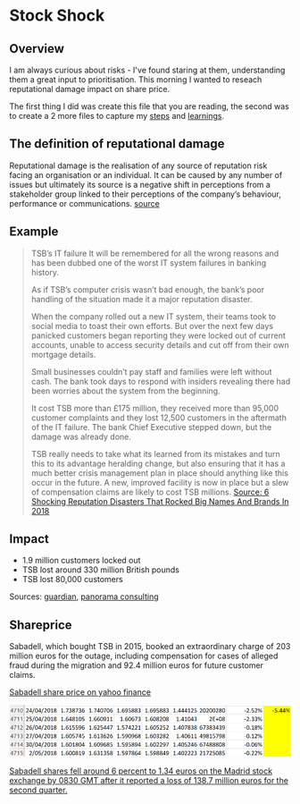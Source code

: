 # Stock Shock

## Overview

I am always curious about risks - I've found staring at them, understanding them a great input to prioritisation.  This morning I wanted to reseach reputational damage impact on share price.

The first thing I did was create this file that you are reading, the second was to create a 2 more files to capture my [steps](method.md) and [learnings](learnings.md).

## The definition of reputational damage

Reputational damage is the realisation of any source of reputation risk facing an organisation or an individual. It can be caused by any number of issues but ultimately its source is a negative shift in perceptions from a stakeholder group linked to their perceptions of the company’s behaviour, performance or communications. [source](https://www.alva-group.com/blog/what-is-reputational-damage/#:~:text=Whether%20heightened%20or%20mitigated%20by%20their%20actions%20during,risk%2C%20impacting%20stock%20price%20and%20cutting%20market%20capitalization.)

## Example

>TSB’s IT failure
>It will be remembered for all the wrong reasons and has been dubbed one of the worst IT system failures in banking history.
>
>As if TSB’s computer crisis wasn’t bad enough, the bank’s poor handling of the situation made it a major reputation disaster.
>
>When the company rolled out a new IT system, their teams took to social media to toast their own efforts. But over the next few days panicked customers began reporting they were locked out of current accounts, unable to access security details and cut off from their own mortgage details.
>
>Small businesses couldn’t pay staff and families were left without cash. The bank took days to respond with insiders revealing there had been worries about the system from the beginning.
>
>It cost TSB more than £175 million, they received more than 95,000 customer complaints and they lost 12,500 customers in the aftermath of the IT failure. The bank Chief Executive stepped down, but the damage was already done.
>
>TSB really needs to take what its learned from its mistakes and turn this to its advantage heralding change, but also ensuring that it has a much better crisis management plan in place should anything like this occur in the future. A new, improved facility is now in place but a slew of compensation claims are likely to cost TSB millions.
[Source: 6 Shocking Reputation Disasters That Rocked Big Names And Brands In 2018](https://www.igniyte.co.uk/blog/6-shocking-reputation-disasters-rocked-big-names-brands-2018-igniyte/)

## Impact

- 1.9 million customers locked out
- TSB lost around 330 million British pounds
- TSB lost 80,000 customers

Sources: [guardian](https://www.theguardian.com/business/2019/nov/19/tsb-it-meltdown-report-computer-failure-accounts), [panorama consulting](
https://www.panorama-consulting.com/tsb-software-failure/#:~:text=In%202018%2C%20the%20UK%E2%80%99s%20Trustee%20Savings%20Bank%20%28TSB%29,outsourcing%20all%20its%20banking%20system%20operations%20to%20IBM.)


## Shareprice

Sabadell, which bought TSB in 2015, booked an extraordinary charge of 203 million euros for the outage, including compensation for cases of alleged fraud during the migration and 92.4 million euros for future customer claims.

[Sabadell share price on yahoo finance](https://finance.yahoo.com/quote/SAB.MC/history?period1=946857600&period2=1654905600&interval=1d&filter=history&frequency=1d&includeAdjustedClose=true)

![Impact on Sabadell share price](data/shareprice.png)

[Sabadell shares fell around 6 percent to 1.34 euros on the Madrid stock exchange by 0830 GMT after it reported a loss of 138.7 million euros for the second quarter.](https://www.reuters.com/article/banco-sabadell-results-idUSL5N1UN0JK)